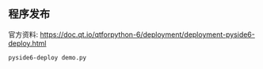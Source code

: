 
## 程序发布

官方资料: https://doc.qt.io/qtforpython-6/deployment/deployment-pyside6-deploy.html

```sh
pyside6-deploy demo.py
```
